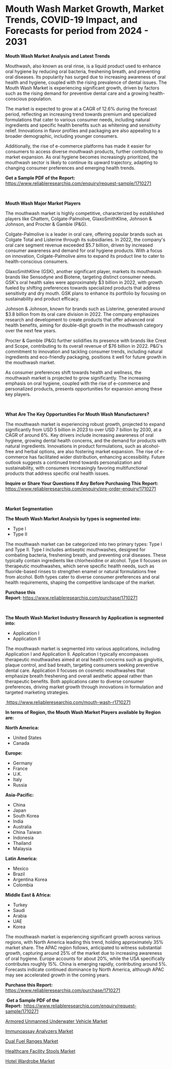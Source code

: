 <p><h1>Mouth Wash Market Growth, Market Trends, COVID-19 Impact, and Forecasts for period from 2024 - 2031</h1></p><p><strong>Mouth Wash Market Analysis and Latest Trends</strong></p>
<p><p>Mouthwash, also known as oral rinse, is a liquid product used to enhance oral hygiene by reducing oral bacteria, freshening breath, and preventing oral diseases. Its popularity has surged due to increasing awareness of oral health and hygiene, coupled with the rising prevalence of dental issues. The Mouth Wash Market is experiencing significant growth, driven by factors such as the rising demand for preventive dental care and a growing health-conscious population.</p><p>The market is expected to grow at a CAGR of 12.6% during the forecast period, reflecting an increasing trend towards premium and specialized formulations that cater to various consumer needs, including natural ingredients and specific health benefits such as whitening and sensitivity relief. Innovations in flavor profiles and packaging are also appealing to a broader demographic, including younger consumers. </p><p>Additionally, the rise of e-commerce platforms has made it easier for consumers to access diverse mouthwash products, further contributing to market expansion. As oral hygiene becomes increasingly prioritized, the mouthwash sector is likely to continue its upward trajectory, adapting to changing consumer preferences and emerging health trends.</p></p>
<p><strong>Get a Sample PDF of the Report:&nbsp;</strong> <a href="https://www.reliableresearchiq.com/enquiry/request-sample/1710271?utm_campaign=99&utm_medium=2&utm_source=Github&utm_content=ia&utm_term=22102024&utm_id=mouth-wash">https://www.reliableresearchiq.com/enquiry/request-sample/1710271</a></p>
<p>&nbsp;</p>
<p><strong>Mouth Wash Major Market Players</strong></p>
<p><p>The mouthwash market is highly competitive, characterized by established players like Chattem, Colgate-Palmolive, GlaxoSmithKline, Johnson & Johnson, and Procter & Gamble (P&G). </p><p>Colgate-Palmolive is a leader in oral care, offering popular brands such as Colgate Total and Listerine through its subsidiaries. In 2022, the company's oral care segment revenue exceeded $5.7 billion, driven by increased consumer awareness and demand for oral hygiene products. With a focus on innovation, Colgate-Palmolive aims to expand its product line to cater to health-conscious consumers.</p><p>GlaxoSmithKline (GSK), another significant player, markets its mouthwash brands like Sensodyne and Biotene, targeting distinct consumer needs. GSK's oral health sales were approximately $3 billion in 2022, with growth fueled by shifting preferences towards specialized products that address sensitivity and dry mouth. GSK plans to enhance its portfolio by focusing on sustainability and product efficacy.</p><p>Johnson & Johnson, known for brands such as Listerine, generated around $3.8 billion from its oral care division in 2022. The company emphasizes research and development to create products that offer advanced oral health benefits, aiming for double-digit growth in the mouthwash category over the next few years.</p><p>Procter & Gamble (P&G) further solidifies its presence with brands like Crest and Scope, contributing to its overall revenue of $76 billion in 2022. P&G's commitment to innovation and tackling consumer trends, including natural ingredients and eco-friendly packaging, positions it well for future growth in the mouthwash market.</p><p>As consumer preferences shift towards health and wellness, the mouthwash market is projected to grow significantly. The increasing emphasis on oral hygiene, coupled with the rise of e-commerce and personalized products, presents opportunities for expansion among these key players.</p></p>
<p>&nbsp;</p>
<p><strong>What Are The Key Opportunities For Mouth Wash Manufacturers?</strong></p>
<p><p>The mouthwash market is experiencing robust growth, projected to expand significantly from USD 5 billion in 2023 to over USD 7 billion by 2030, at a CAGR of around 6%. Key drivers include increasing awareness of oral hygiene, growing dental health concerns, and the demand for products with natural ingredients. Innovations in product formulations, such as alcohol-free and herbal options, are also fostering market expansion. The rise of e-commerce has facilitated wider distribution, enhancing accessibility. Future outlook suggests a continued trend towards personalization and sustainability, with consumers increasingly favoring multifunctional products that address specific oral health issues.</p></p>
<p><strong>Inquire or Share Your Questions If Any Before Purchasing This Report:</strong> <a href="https://www.reliableresearchiq.com/enquiry/pre-order-enquiry/1710271?utm_campaign=99&utm_medium=2&utm_source=Github&utm_content=ia&utm_term=22102024&utm_id=mouth-wash">https://www.reliableresearchiq.com/enquiry/pre-order-enquiry/1710271</a></p>
<p>&nbsp;</p>
<p><strong>Market Segmentation</strong></p>
<p><strong>The Mouth Wash Market Analysis by types is segmented into:</strong></p>
<p><ul><li>Type I</li><li>Type II</li></ul></p>
<p><p>The mouthwash market can be categorized into two primary types: Type I and Type II. Type I includes antiseptic mouthwashes, designed for combating bacteria, freshening breath, and preventing oral diseases. These typically contain ingredients like chlorhexidine or alcohol. Type II focuses on therapeutic mouthwashes, which serve specific health needs, such as fluoride-based rinses to strengthen enamel or natural formulations free from alcohol. Both types cater to diverse consumer preferences and oral health requirements, shaping the competitive landscape of the market.</p></p>
<p><strong>Purchase this Report:&nbsp;</strong><a href="https://www.reliableresearchiq.com/purchase/1710271?utm_campaign=99&utm_medium=2&utm_source=Github&utm_content=ia&utm_term=22102024&utm_id=mouth-wash">https://www.reliableresearchiq.com/purchase/1710271</a></p>
<p>&nbsp;</p>
<p><strong>The Mouth Wash Market Industry Research by Application is segmented into:</strong></p>
<p><ul><li>Application I</li><li>Application II</li></ul></p>
<p><p>The mouthwash market is segmented into various applications, including Application I and Application II. Application I typically encompasses therapeutic mouthwashes aimed at oral health concerns such as gingivitis, plaque control, and bad breath, targeting consumers seeking preventive dental care. Application II focuses on cosmetic mouthwashes that emphasize breath freshening and overall aesthetic appeal rather than therapeutic benefits. Both applications cater to diverse consumer preferences, driving market growth through innovations in formulation and targeted marketing strategies.</p></p>
<p><a href="https://www.reliableresearchiq.com/mouth-wash-r1710271?utm_campaign=99&utm_medium=2&utm_source=Github&utm_content=ia&utm_term=22102024&utm_id=mouth-wash">&nbsp;https://www.reliableresearchiq.com/mouth-wash-r1710271</a></p>
<p><strong>In terms of Region, the Mouth Wash Market Players available by Region are:</strong></p>
<p>
    <p> <strong> North America: </strong>
        <ul>
            <li>United States</li>
            <li>Canada</li>
        </ul>
        </p> 
    <p> <strong> Europe: </strong>
        <ul>
            <li>Germany</li>
            <li>France</li>
            <li>U.K.</li>
            <li>Italy</li>
            <li>Russia</li>
        </ul>
        </p> 
    <p> <strong> Asia-Pacific: </strong>
        <ul>
            <li>China</li>
            <li>Japan</li>
            <li>South Korea</li>
            <li>India</li>
            <li>Australia</li>
            <li>China Taiwan</li>
            <li>Indonesia</li>
            <li>Thailand</li>
            <li>Malaysia</li>
        </ul>
        </p> 
    <p> <strong> Latin America: </strong>
        <ul>
            <li>Mexico</li>
            <li>Brazil</li>
            <li>Argentina Korea</li>
            <li>Colombia</li>
        </ul>
        </p> 
    <p> <strong> Middle East & Africa: </strong>
        <ul>
            <li>Turkey</li>
            <li>Saudi</li>
            <li>Arabia</li>
            <li>UAE</li>
            <li>Korea</li>
        </ul>
    </p>
    </p>
<p><p>The mouthwash market is experiencing significant growth across various regions, with North America leading this trend, holding approximately 35% market share. The APAC region follows, anticipated to witness substantial growth, capturing around 25% of the market due to increasing awareness of oral hygiene. Europe accounts for about 20%, while the USA specifically contributes roughly 15%. China is emerging rapidly, contributing around 5%. Forecasts indicate continued dominance by North America, although APAC may see accelerated growth in the coming years.</p></p>
<p><strong>Purchase this Report: </strong><a href="https://www.reliableresearchiq.com/purchase/1710271?utm_campaign=99&utm_medium=2&utm_source=Github&utm_content=ia&utm_term=22102024&utm_id=mouth-wash">https://www.reliableresearchiq.com/purchase/1710271</a></p>
<p>&nbsp;<strong>Get a Sample PDF of the Report:&nbsp;&nbsp;</strong><a href="https://www.reliableresearchiq.com/enquiry/request-sample/1710271?utm_campaign=99&utm_medium=2&utm_source=Github&utm_content=ia&utm_term=22102024&utm_id=mouth-wash">https://www.reliableresearchiq.com/enquiry/request-sample/1710271</a></p>
<p><strong></strong></p>
<p><p><a href="https://www.linkedin.com/pulse/armored-unmanned-underwater-vehicle-market-outlook-vx9me?utm_campaign=99&utm_medium=2&utm_source=Github&utm_content=ia&utm_term=22102024&utm_id=mouth-wash">Armored Unmanned Underwater Vehicle Market</a></p><p><a href="https://www.linkedin.com/pulse/investing-immunoassay-analyzers-market-trends-leading-products-xaozc?utm_campaign=99&utm_medium=2&utm_source=Github&utm_content=ia&utm_term=22102024&utm_id=mouth-wash">Immunoassay Analyzers Market</a></p><p><a href="https://issuu.com/reportprime-2/docs/dual-fuel-ranges-market-size-2030.p_c13519745418c4?utm_campaign=99&utm_medium=2&utm_source=Github&utm_content=ia&utm_term=22102024&utm_id=mouth-wash">Dual Fuel Ranges Market</a></p><p><a href="https://github.com/anidillnagatat/Market-Research-Report-List-1/blob/main/healthcare-facility-stools-market.md?utm_campaign=99&utm_medium=2&utm_source=Github&utm_content=ia&utm_term=22102024&utm_id=mouth-wash">Healthcare Facility Stools Market</a></p><p><a href="https://github.com/danyelltzmol/Market-Research-Report-List-1/blob/main/hotel-wardrobe-market.md?utm_campaign=99&utm_medium=2&utm_source=Github&utm_content=ia&utm_term=22102024&utm_id=mouth-wash">Hotel Wardrobe Market</a></p></p>